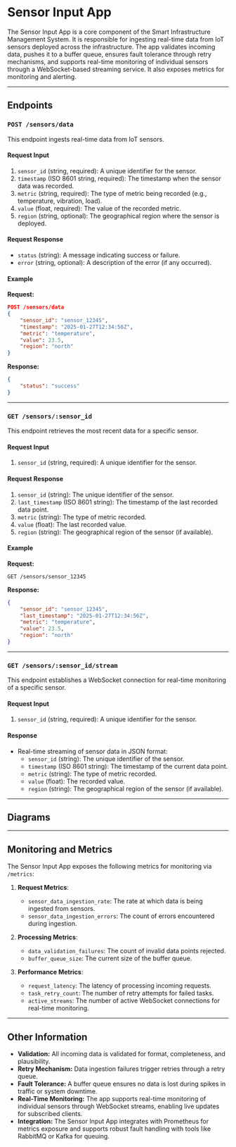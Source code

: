 # **Sensor Input App**

The Sensor Input App is a core component of the Smart Infrastructure Management System. It is responsible for ingesting real-time data from IoT sensors deployed across the infrastructure. The app validates incoming data, pushes it to a buffer queue, ensures fault tolerance through retry mechanisms, and supports real-time monitoring of individual sensors through a WebSocket-based streaming service. It also exposes metrics for monitoring and alerting.

---

## **Endpoints**

### `POST /sensors/data`

This endpoint ingests real-time data from IoT sensors.

#### **Request Input**

1. `sensor_id` (string, required): A unique identifier for the sensor.
2. `timestamp` (ISO 8601 string, required): The timestamp when the sensor data was recorded.
3. `metric` (string, required): The type of metric being recorded (e.g., temperature, vibration, load).
4. `value` (float, required): The value of the recorded metric.
5. `region` (string, optional): The geographical region where the sensor is deployed.

#### **Request Response**

- `status` (string): A message indicating success or failure.
- `error` (string, optional): A description of the error (if any occurred).

#### **Example**

**Request:**

```json
POST /sensors/data  
{  
    "sensor_id": "sensor_12345",  
    "timestamp": "2025-01-27T12:34:56Z",  
    "metric": "temperature",  
    "value": 23.5,  
    "region": "north"  
}
```
**Response:**

```json
{  
    "status": "success"  
}
```

---

### `GET /sensors/:sensor_id`

This endpoint retrieves the most recent data for a specific sensor.

#### **Request Input**

1. `sensor_id` (string, required): A unique identifier for the sensor.

#### **Request Response**

1. `sensor_id` (string): The unique identifier of the sensor.
2. `last_timestamp` (ISO 8601 string): The timestamp of the last recorded data point.
3. `metric` (string): The type of metric recorded.
4. `value` (float): The last recorded value.
5. `region` (string): The geographical region of the sensor (if available).

#### **Example**

**Request:**

`GET /sensors/sensor_12345`

**Response:**

```json
{  
    "sensor_id": "sensor_12345",  
    "last_timestamp": "2025-01-27T12:34:56Z",  
    "metric": "temperature",  
    "value": 23.5,  
    "region": "north"  
}
```
---

### `GET /sensors/:sensor_id/stream`

This endpoint establishes a WebSocket connection for real-time monitoring of a specific sensor.

#### **Request Input**

1. `sensor_id` (string, required): A unique identifier for the sensor.

#### **Response**

- Real-time streaming of sensor data in JSON format:
    - `sensor_id` (string): The unique identifier of the sensor.
    - `timestamp` (ISO 8601 string): The timestamp of the current data point.
    - `metric` (string): The type of metric recorded.
    - `value` (float): The recorded value.
    - `region` (string): The geographical region of the sensor (if available).

---

## **Diagrams**


---

## **Monitoring and Metrics**

The Sensor Input App exposes the following metrics for monitoring via `/metrics`:

1. **Request Metrics**:
    - `sensor_data_ingestion_rate`: The rate at which data is being ingested from sensors.
    - `sensor_data_ingestion_errors`: The count of errors encountered during ingestion.

2. **Processing Metrics**:
    - `data_validation_failures`: The count of invalid data points rejected.
    - `buffer_queue_size`: The current size of the buffer queue.

3. **Performance Metrics**:
    - `request_latency`: The latency of processing incoming requests.
    - `task_retry_count`: The number of retry attempts for failed tasks.
    - `active_streams`: The number of active WebSocket connections for real-time monitoring.

---

## **Other Information**

- **Validation:** All incoming data is validated for format, completeness, and plausibility.
- **Retry Mechanism:** Data ingestion failures trigger retries through a retry queue.
- **Fault Tolerance:** A buffer queue ensures no data is lost during spikes in traffic or system downtime.
- **Real-Time Monitoring:** The app supports real-time monitoring of individual sensors through WebSocket streams, enabling live updates for subscribed clients.
- **Integration:** The Sensor Input App integrates with Prometheus for metrics exposure and supports robust fault handling with tools like RabbitMQ or Kafka for queuing.